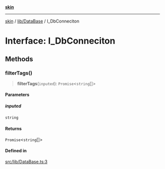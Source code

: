 [**skin**](../../../README.md)

***

[skin](../../../modules.md) / [lib/DataBase](../README.md) / I\_DbConneciton

# Interface: I\_DbConneciton

## Methods

### filterTags()

> **filterTags**(`inputed`): `Promise`\<`string`[]\>

#### Parameters

##### inputed

`string`

#### Returns

`Promise`\<`string`[]\>

#### Defined in

[src/lib/DataBase.ts:3](https://github.com/sei-12/skin/blob/81c96f7bf20bc69580a253172a69c2bb254ec862/src/lib/DataBase.ts#L3)
